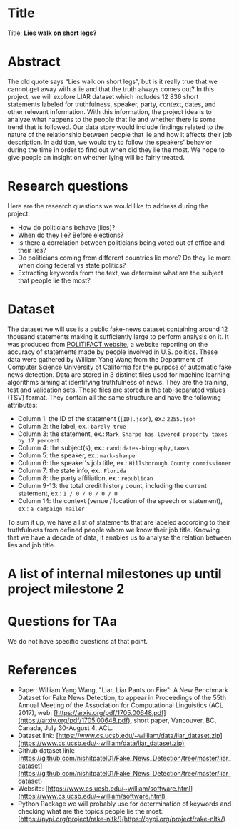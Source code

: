 # Title
Title: **Lies walk on short legs?**

# Abstract
The old quote says “Lies walk on short legs”, but is it really true that we cannot get away with a lie and that the truth always comes out? In this project, we will explore LIAR dataset which includes 12 836 short statements labeled for truthfulness, speaker, party, context, dates, and other relevant information. With this information, the project idea is to analyze what happens to the people that lie and whether there is some trend that is followed. Our data story would include findings related to the nature of the relationship between people that lie and how it affects their job description. In addition, we would try to follow the speakers’ behavior during the time in order to find out when did they lie the most. We hope to give people an insight on whether lying will be fairly treated.

# Research questions
Here are the research questions we would like to address during the project:  
- How do politicians behave (lies)?
- When do they lie? Before elections?
- Is there a correlation between politicians being voted out of office and their lies?
- Do politicians coming from different countries lie more? Do they lie more when doing federal vs state politics?
- Extracting keywords from the text, we determine what are the subject that people lie the most?


# Dataset
The dataset we will use is a public fake-news dataset containing around 12 thousand statements making it sufficiently large to perform analysis on it. It was produced from [POLITIFACT website](politifact.com), a website reporting on the accuracy of statements made by people involved in U.S. politics. These data were gathered by William Yang Wang from the Department of Computer Science University of California for the purpose of automatic fake news detection.
Data are stored in 3 distinct files used for machine learning algorithms aiming at identifying truthfulness of news. They are the training, test and validation sets. These files are stored in the tab-separated values (TSV) format. They contain all the same structure and have the following attributes:

- Column 1: the ID of the statement (`[ID].json`), ex.: `2255.json`
- Column 2: the label, ex.: `barely-true`
- Column 3: the statement, ex.: `Mark Sharpe has lowered property taxes by 17 percent.`
- Column 4: the subject(s), ex.: `candidates-biography,taxes`
- Column 5: the speaker, ex.: `mark-sharpe`
- Column 6: the speaker's job title, ex.: `Hillsborough County commissioner`
- Column 7: the state info, ex.: `Florida`
- Column 8: the party affiliation, ex.: `republican`
- Column 9-13: the total credit history count, including the current statement, ex.: `1 / 0 / 0 / 0 / 0`
- Column 14: the context (venue / location of the speech or statement), ex.: `a campaign mailer`

To sum it up, we have a list of statements that are labeled according to their truthfulness from defined people whom we know their job title. Knowing that we have a decade of data, it enables us to analyse the relation between lies and job title.


# A list of internal milestones up until project milestone 2


# Questions for TAa
We do not have specific questions at that point.

# References
- Paper: William Yang Wang, "Liar, Liar Pants on Fire": A New Benchmark Dataset for Fake News Detection, to appear in Proceedings of the 55th Annual Meeting of the Association for Computational Linguistics (ACL 2017), web: [https://arxiv.org/pdf/1705.00648.pdf](https://arxiv.org/pdf/1705.00648.pdf),  short paper, Vancouver, BC, Canada, July 30-August 4, ACL.
- Dataset link: [https://www.cs.ucsb.edu/~william/data/liar_dataset.zip](https://www.cs.ucsb.edu/~william/data/liar_dataset.zip)
- Github dataset link: [https://github.com/nishitpatel01/Fake_News_Detection/tree/master/liar_dataset](https://github.com/nishitpatel01/Fake_News_Detection/tree/master/liar_dataset)
- Website: [https://www.cs.ucsb.edu/~william/software.html](https://www.cs.ucsb.edu/~william/software.html)
- Python Package we will probably use for determination of keywords and checking what are the topics people lie the most: [https://pypi.org/project/rake-nltk/](https://pypi.org/project/rake-nltk/)
